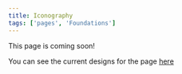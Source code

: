 ```yaml
---
title: Iconography
tags: ['pages', 'Foundations']
---
```


This page is coming soon!

You can see the current designs for the page [here](https://www.figma.com/file/KND7Higqcvksz7WkXRKLHm/Microsite?node-id=1090%3A53120)
